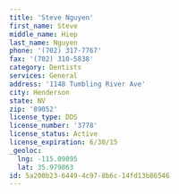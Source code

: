 ```yaml
---
title: 'Steve Nguyen'
first_name: Steve
middle_name: Hiep
last_name: Nguyen
phone: '(702) 317-7767'
fax: '(702) 310-5838'
category: Dentists
services: General
address: '1148 Tumbling River Ave'
city: Henderson
state: NV
zip: '89052'
license_type: DDS
license_number: '3778'
license_status: Active
license_expiration: 6/30/15
_geoloc:
  lng: -115.09895
  lat: 35.979863
id: 5a200b23-6449-4c97-8b6c-14fd13b86546
---
```

